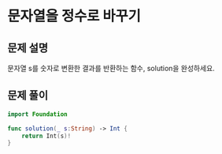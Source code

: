 # 문자열을 정수로 바꾸기
## 문제 설명
문자열 s를 숫자로 변환한 결과를 반환하는 함수, solution을 완성하세요.


## 문제 풀이

```swift
import Foundation

func solution(_ s:String) -> Int {
    return Int(s)!
}
```

